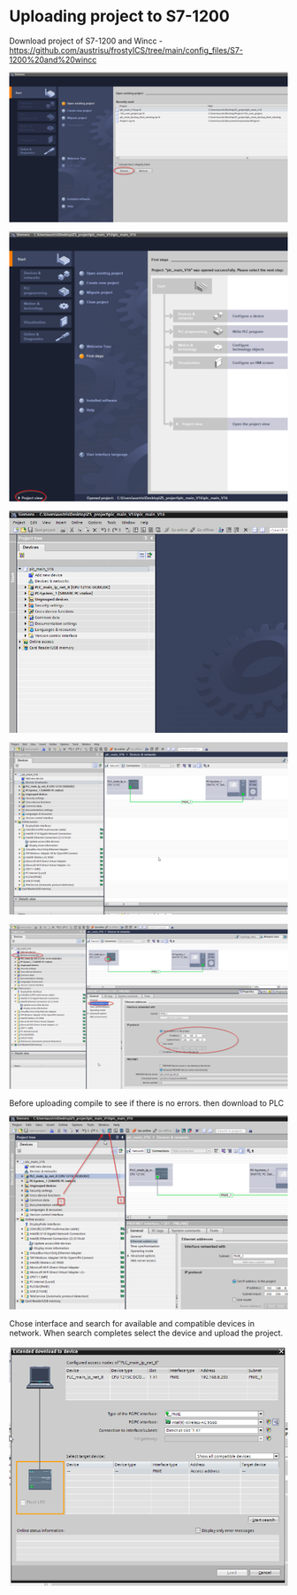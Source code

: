 # Uploading project to S7-1200

Download project of S7-1200 and Wincc - https://github.com/austrisu/frostyICS/tree/main/config_files/S7-1200%20and%20wincc

![image-20210504210736629](../docs/img/image-20210504210736629.png)

![image-20210504210842115](../docs/img/image-20210504210842115.png)

![image-20210504210919163](../docs/img/image-20210504210919163.png)

![image-20210504211024481](../docs/img/image-20210504211135185.png)

![image-20210504211226826](../docs/img/image-20210504211226826.png)


Before uploading compile to see if there is no errors. then download to PLC

![image-20210504211333484](../docs/img/image-20210504211333484.png)


Chose interface and search for available and compatible devices in network. When search completes select the device and upload the project.

![image-20210504211520366](../docs/img/image-20210504211520366.png)

